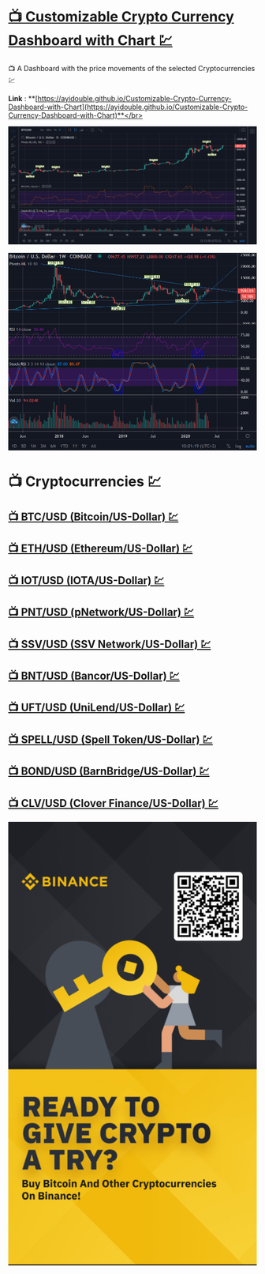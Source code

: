 # [📺 Customizable Crypto Currency Dashboard with Chart 💹](https://ayidouble.github.io/Customizable-Crypto-Currency-Dashboard-with-Chart)
📺 A Dashboard with the price movements of the selected Cryptocurrencies 💹

**Link** : **[https://ayidouble.github.io/Customizable-Crypto-Currency-Dashboard-with-Chart](https://ayidouble.github.io/Customizable-Crypto-Currency-Dashboard-with-Chart)**</br>

![Customizable Cryptocurrency Dashboard with Chart Candlestick Price Movement Volume Stoch RSI](Images/Customizable-Cryptocurrency-Dashboard-with-Chart.png)

![Customizable Cryptocurrency Dashboard with Chart Candlestick Price Movement Volume Stoch RSI](Images/Customizable-Cryptocurrency-Dashboard-with-Chart-Trendline.png)

# 📺 Cryptocurrencies 💹

## [📺 BTC/USD (Bitcoin/US-Dollar) 💹](https://ayidouble.github.io/Customizable-Crypto-Currency-Dashboard-with-Chart/BTCUSD)

## [📺 ETH/USD (Ethereum/US-Dollar) 💹](https://ayidouble.github.io/Customizable-Crypto-Currency-Dashboard-with-Chart/ETHUSD)

## [📺 IOT/USD (IOTA/US-Dollar) 💹](https://ayidouble.github.io/Customizable-Crypto-Currency-Dashboard-with-Chart/IOTUSD)

## [📺 PNT/USD (pNetwork/US-Dollar) 💹](https://ayidouble.github.io/Customizable-Crypto-Currency-Dashboard-with-Chart/PNTUSD)

## [📺 SSV/USD (SSV Network/US-Dollar) 💹](https://ayidouble.github.io/Customizable-Crypto-Currency-Dashboard-with-Chart/SSVUSD)

## [📺 BNT/USD (Bancor/US-Dollar) 💹](https://ayidouble.github.io/Customizable-Crypto-Currency-Dashboard-with-Chart/BNTUSD)

## [📺 UFT/USD (UniLend/US-Dollar) 💹](https://ayidouble.github.io/Customizable-Crypto-Currency-Dashboard-with-Chart/UFTUSD)

## [📺 SPELL/USD (Spell Token/US-Dollar) 💹](https://ayidouble.github.io/Customizable-Crypto-Currency-Dashboard-with-Chart/SPELLUSD)

## [📺 BOND/USD (BarnBridge/US-Dollar) 💹](https://ayidouble.github.io/Customizable-Crypto-Currency-Dashboard-with-Chart/BONDUSD)

## [📺 CLV/USD (Clover Finance/US-Dollar) 💹](https://ayidouble.github.io/Customizable-Crypto-Currency-Dashboard-with-Chart/CLVUSD)

![Binance Ready to give crypto a try ? buy bitcoin and other cryptocurrencies on binance](Images/binance.jpg)
